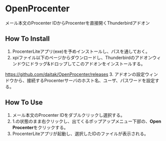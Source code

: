 # OpenProcenter
メール本文のProcenter IDからProcenterを直接開くThunderbirdアドオン

## How To Install

1. ProcenterLiteアプリ(exe)を予めインストールし、パスを通しておく。
2. xpiファイル以下のページからダウンロードし、Thunderbirdのアドオンウィンドウにドラッグ&ドロップしてこのアドオンをインストールする。
 
  https://github.com/daitak/OpenProcenter/releases
3. アドオンの設定ウィンドウから、接続するProcenterサーバのホスト名、ユーザ、パスワードを設定する。

## How To Use

1. メール本文のProcenter IDをダブルクリックし選択する。
2. 1.の状態のまま右クリックし、出てくるポップアップメニュー下部の、**Open Procenter**をクリックする。
3. ProcenterLiteアプリが起動し、選択したIDのファイルが表示される。
